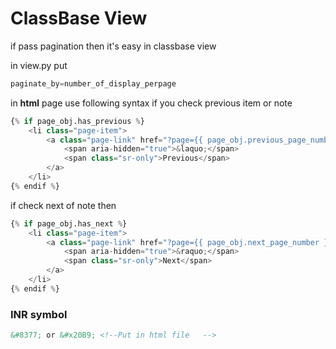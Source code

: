 # ClassBase View

if pass pagination then it's easy in classbase view

in view.py put

```python
paginate_by=number_of_display_perpage
```

in **html** page use following syntax
if you check previous item or note

```python
{% if page_obj.has_previous %}
    <li class="page-item">
        <a class="page-link" href="?page={{ page_obj.previous_page_number }}" aria-label="Previous">
            <span aria-hidden="true">&laquo;</span>
            <span class="sr-only">Previous</span>
        </a>
    </li>
{% endif %}
```

if check next of note then 

```python 
{% if page_obj.has_next %}
    <li class="page-item">
        <a class="page-link" href="?page={{ page_obj.next_page_number }}" aria-label="Next">
            <span aria-hidden="true">&raquo;</span>
            <span class="sr-only">Next</span>
        </a>
    </li>
{% endif %}
```



### INR symbol

```HTML
&#8377; or &#x20B9; <!--Put in html file   -->
```